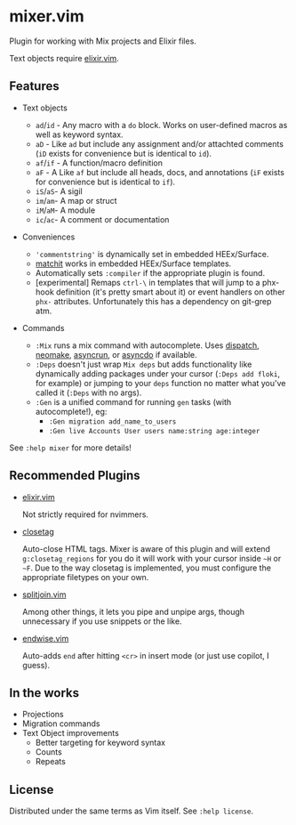 # mixer.vim

Plugin for working with Mix projects and Elixir files.

Text objects require [elixir.vim](https://github.com/elixir-editors/vim-elixir).

## Features

- Text objects
  - `ad`/`id` - Any macro with a `do` block.  Works on user-defined macros as
    well as keyword syntax.
  - `aD` - Like `ad` but include any assignment and/or attachted comments (`iD`
    exists for convenience but is identical to `id`).
  - `af`/`if` - A function/macro definition
  - `aF` - A Like `af` but include all heads, docs, and annotations (`iF` exists for convenience but is identical to `if`).
  - `iS`/`aS`- A sigil
  - `im`/`am`- A map or struct
  - `iM`/`aM`- A module
  - `ic`/`ac`- A comment or documentation

- Conveniences
  - `'commentstring'` is dynamically set in embedded HEEx/Surface.
  - [matchit](https://www.vim.org/scripts/script.php?script_id=39) works in
    embedded HEEx/Surface templates.
  - Automatically sets `:compiler` if the appropriate plugin is found.
  - [experimental] Remaps `ctrl-\` in templates that will jump to a phx-hook
    definition (it's pretty smart about it) or event handlers on other `phx-`
    attributes.  Unfortunately this has a dependency on git-grep atm.

- Commands
  - `:Mix` runs a mix command with autocomplete.  Uses
    [dispatch](https://github.com/tpope/vim-dispatch), [neomake](https://github.com/neomake/neomake),
    [asyncrun](https://github.com/skywind3000/asyncrun.vim), or [asyncdo](https://github.com/hauleth/asyncdo.vim)
    if available.
  - `:Deps` doesn't just wrap `Mix deps` but adds functionality like dynamically adding
    packages under your cursor (`:Deps add floki`, for example) or jumping to your `deps`
    function no matter what you've called it (`:Deps` with no args).
  - `:Gen` is a unified command for running `gen` tasks (with autocomplete!), eg:
    - `:Gen migration add_name_to_users`
    - `:Gen live Accounts User users name:string age:integer`

See `:help mixer` for more details!

## Recommended Plugins

- [elixir.vim](https://github.com/elixir-editors/vim-elixir)

  Not strictly required for nvimmers.

- [closetag](https://github.com/alvan/vim-closetag)

  Auto-close HTML tags.  Mixer is aware of this plugin and will extend
  `g:closetag_regions` for you do it will work with your cursor inside
  `~H` or `~F`.  Due to the way closetag is implemented, you must
  configure the appropriate filetypes on your own.

- [splitjoin.vim](https://github.com/AndrewRadev/splitjoin.vim)

  Among other things, it lets you pipe and unpipe args, though unnecessary if
  you use snippets or the like.

- [endwise.vim](https://github.com/tpope/vim-endwise)

  Auto-adds `end` after hitting `<cr>` in insert mode (or just use copilot,
  I guess).

## In the works

- Projections
- Migration commands
- Text Object improvements
  - Better targeting for keyword syntax
  - Counts
  - Repeats

## License

Distributed under the same terms as Vim itself. See `:help license`.
